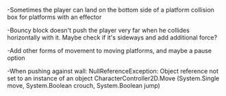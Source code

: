 -Sometimes the player can land on the bottom side of a platform collision box for platforms with an effector

-Bouncy block doesn't push the player very far when he collides horizontally with it. Maybe check if it's sideways and add additional force?

-Add other forms of movement to moving platforms, and maybe a pause option

-When pushing against wall:
NullReferenceException: Object reference not set to an instance of an object
CharacterController2D.Move (System.Single move, System.Boolean crouch, System.Boolean jump)
